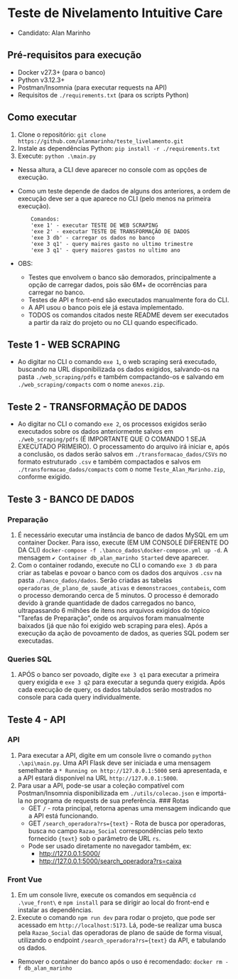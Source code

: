# Teste de Nivelamento Intuitive Care

- Candidato: Alan Marinho

## Pré-requisitos para execução

- Docker v27.3+ (para o banco)
- Python v3.12.3+
- Postman/Insomnia (para executar requests na API)
- Requisitos de `./requirements.txt` (para os scripts Python)

## Como executar

1. Clone o repositório: `git clone https://github.com/alanmarinho/teste_livelamento.git`
2. Instale as dependências Python: `pip install -r ./requirements.txt`
3. Execute: `python .\main.py`

- Nessa altura, a CLI deve aparecer no console com as opções de execução.
- Como um teste depende de dados de alguns dos anteriores, a ordem de execução deve ser a que aparece no CLI (pelo menos na primeira execução).

  ```
      Comandos:
      'exe 1' - executar TESTE DE WEB SCRAPING
      'exe 2' - executar TESTE DE TRANSFORMAÇÃO DE DADOS 
      'exe 3 db' - carregar os dados no banco
      'exe 3 q1' - query maires gasto no ultimo trimestre
      'exe 3 q1' - query maiores gastos no ultimo ano 
  ```
- OBS:
  - Testes que envolvem o banco são demorados, principalmente a opção de carregar dados, pois são 6M+ de ocorrências para carregar no banco.
  - Testes de API e front-end são executados manualmente fora do CLI.
  - A API usou o banco pois ele já estava implementado.
  - TODOS os comandos citados neste README devem ser executados a partir da raiz do projeto ou no CLI quando especificado.

## Teste 1 - WEB SCRAPING
  - Ao digitar no CLI o comando `exe 1`, o web scraping será executado, buscando na URL disponibilizada os dados exigidos, salvando-os na pasta `./web_scraping/pdfs` e também compactando-os e salvando em `./web_scraping/compacts` com o nome `anexos.zip`.

## Teste 2 - TRANSFORMAÇÃO DE DADOS
  - Ao digitar no CLI o comando `exe 2`, os processos exigidos serão executados sobre os dados anteriormente salvos em `./web_scraping/pdfs` (É IMPORTANTE QUE O COMANDO 1 SEJA EXECUTADO PRIMEIRO). O processamento do arquivo irá iniciar e, após a conclusão, os dados serão salvos em `./transformacao_dados/CSVs` no formato estruturado `.csv` e também compactados e salvos em `./transformacao_dados/compacts` com o nome `Teste_Alan_Marinho.zip`, conforme exigido.

## Teste 3 - BANCO DE DADOS
  ### Preparação
  1. É necessário executar uma instância de banco de dados MySQL em um container Docker. Para isso, execute (EM UM CONSOLE DIFERENTE DO DA CLI) `docker-compose -f .\banco_dados\docker-compose.yml up -d`. A mensagem `✔ Container db_alan_marinho Started` deve aparecer.
  2. Com o container rodando, execute no CLI o comando `exe 3 db` para criar as tabelas e povoar o banco com os dados dos arquivos `.csv` na pasta `./banco_dados/dados`. Serão criadas as tabelas `operadoras_de_plano_de_saude_ativas` e `demonstracoes_contabeis`, com o processo demorando cerca de 5 minutos. O processo é demorado devido à grande quantidade de dados carregados no banco, ultrapassando 6 milhões de itens nos arquivos exigidos do tópico "Tarefas de Preparação", onde os arquivos foram manualmente baixados (já que não foi exigido web scraping para eles). Após a execução da ação de povoamento de dados, as queries SQL podem ser executadas.

  ### Queries SQL
  1. APÓS o banco ser povoado, digite `exe 3 q1` para executar a primeira query exigida e `exe 3 q2` para executar a segunda query exigida. Após cada execução de query, os dados tabulados serão mostrados no console para cada query individualmente.

## Teste 4 - API

  ### API
  1. Para executar a API, digite em um console livre o comando `python .\api\main.py`. Uma API Flask deve ser iniciada e uma mensagem semelhante a ```* Running on http://127.0.0.1:5000``` será apresentada, e a API estará disponível na URL `http://127.0.0.1:5000`.
  2. Para usar a API, pode-se usar a coleção compatível com Postman/Insomnia disponibilizada em `./utils/colecao.json` e importá-la no programa de requests de sua preferência.
    ### Rotas
      - GET `/` - rota principal, retorna apenas uma mensagem indicando que a API está funcionando.
      - GET `/search_operadora?rs={text}` - Rota de busca por operadoras, busca no campo `Razao_Social` correspondências pelo texto fornecido `{text}` sob o parâmetro de URL `rs`.
      - Pode ser usado diretamente no navegador também, ex:
        - http://127.0.0.1:5000/
        - http://127.0.0.1:5000/search_operadora?rs=caixa

  ### Front Vue
  1. Em um console livre, execute os comandos em sequência `cd .\vue_front\` e `npm install` para se dirigir ao local do front-end e instalar as dependências.
  2. Execute o comando `npm run dev` para rodar o projeto, que pode ser acessado em `http://localhost:5173`. Lá, pode-se realizar uma busca pela `Razao_Social` das operadoras de plano de saúde de forma visual, utilizando o endpoint `/search_operadora?rs={text}` da API, e tabulando os dados.


  - Remover o container do banco após o uso é recomendado: `docker rm -f db_alan_marinho`


 <!-- -..- -....- -..- -->
